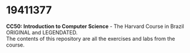 # 19411377
**CC50: Introduction to Computer Science** - The Harvard Course in Brazil ORIGINAL and LEGENDATED.<br>
The contents of this repository are all the exercises and labs from the course.
